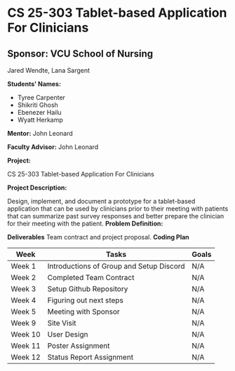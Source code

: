# CS 25-303 Tablet-based Application For Clinicians
## Sponsor: VCU School of Nursing

Jared Wendte, Lana Sargent

**Students' Names:**
- Tyree Carpenter
- Shikriti Ghosh
- Ebenezer Hailu
- Wyatt Herkamp

**Mentor:**
John Leonard

**Faculty Advisor:**
John Leonard

**Project:**

CS 25-303 Tablet-based Application For Clinicians

**Project Description:**

Design, implement, and document a prototype for a tablet-based application that can be used by clinicians prior to their meeting with patients that can summarize past survey responses and better prepare the clinician for their meeting with the patient.
**Problem Definition:**

**Deliverables**
Team contract and project proposal.
**Coding Plan**

| Week | Tasks | Goals |
|------|-------|-------|
| Week 1 | Introductions of Group and Setup Discord | N/A |
| Week 2 | Completed Team Contract | N/A |
| Week 3 | Setup Github Repository | N/A |
| Week 4 | Figuring out next steps| N/A |
| Week 5 | Meeting with Sponsor | N/A |
| Week 9 | Site Visit | N/A |
| Week 10 | User Design | N/A |
| Week 11 | Poster Assignment | N/A |
| Week 12 | Status Report Assignment | N/A |
